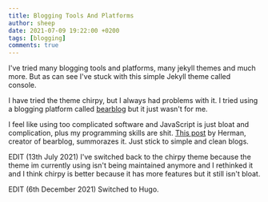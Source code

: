 ```yaml
---
title: Blogging Tools And Platforms
author: sheep
date: 2021-07-09 19:22:00 +0200
tags: [blogging]
comments: true
---
```



I've tried many blogging tools and platforms, many jekyll themes and much more.
But as can see I've stuck with this simple Jekyll theme called console.

I have tried the theme chirpy, but I always had problems with it.
I tried using a blogging platform called [bearblog](https://bearblog.dev) but it just wasn't for me.

I feel like using too complicated software and JavaScript is just bloat and complication, plus my programming skills are shit. [This post](https://herman.bearblog.dev/motherfucking-blog/) by Herman, creator of bearblog, summorazes it.
Just stick to simple and clean blogs.

EDIT (13th July 2021)
I've switched back to the chirpy theme because the theme im currently using isn't being maintained anymore and I rethinked it and I think chirpy is better because it has more features but it still isn't bloat.

EDIT (6th December 2021)
Switched to Hugo.
